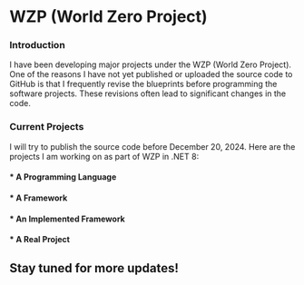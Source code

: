 # WZP (World Zero Project)
### Introduction

I have been developing major projects under the WZP (World Zero Project). One of the reasons I have not yet published or uploaded the source code to GitHub is that I frequently revise the blueprints before programming the software projects. These revisions often lead to significant changes in the code.

### Current Projects
I will try to publish the source code before December 20, 2024. Here are the projects I am working on as part of WZP in .NET 8:

#### * A Programming Language

#### * A Framework

#### * An Implemented Framework

#### * A Real Project

## Stay tuned for more updates!

<!--
**luckybc2021/luckybc2021** is a ✨ _special_ ✨ repository because its `README.md` (this file) appears on your GitHub profile.

Here are some ideas to get you started:

- 🔭 I’m currently working on ...
- 🌱 I’m currently learning ...
- 👯 I’m looking to collaborate on ...
- 🤔 I’m looking for help with ...
- 💬 Ask me about ...
- 📫 How to reach me: ...
- 😄 Pronouns: ...
- ⚡ Fun fact: ...
-->
